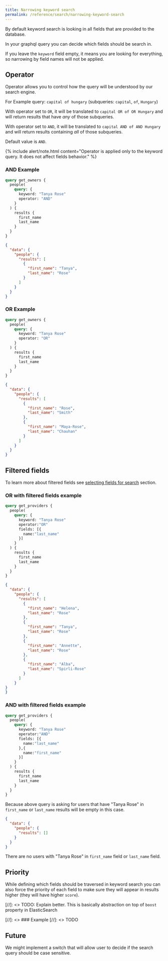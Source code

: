 ```yaml
---
title: Narrowing keyword search
permalink: /reference/search/narrowing-keyword-search
---
```


By default keyword search is looking in all fields that are provided to the database.

In your graphql query you can decide which fields should be search in.

If you leave the `keyword` field empty, it means you are looking for everything, so narrowing by field names will not be applied.


## Operator

Operator allows you to control how the query will be understood by our search engine. 

For Example query: `capital of hungary` (subqueries: `capital`, `of`, `Hungary`)

With operator set to `OR`, it will be translated to `capital OR of OR Hungary` and will return results that have *any* of those subqueries.

With operator set to `AND`, it will be translated to `capital AND of AND Hungary` and will return results containing *all* of those subqueries.

Default value is `AND`.

{% include alert/note.html content="Operator is applied only to the keyword query. It does not affect fields behavior." %}

### AND Example
```graphql
query get_owners {
  people(
    query: {
      keyword: "Tanya Rose"
      operator: "AND"
    }
  ) {
    results {
      first_name
      last_name
    }
  }
}
```

```json
{
  "data": {
    "people": {
      "results": [
        {
          "first_name": "Tanya",
          "last_name": "Rose"
        }
      ]
    }
  }
}
```

### OR Example
```graphql
query get_owners {
  people(
    query: {
      keyword: "Tanya Rose"
      operator: "OR"
    }
  ) {
    results {
      first_name
      last_name
    }
  }
}
```

```json
{
  "data": {
    "people": {
      "results": [
        {
          "first_name": "Rose",
          "last_name": "Smith"
        },
        {
          "first_name": "Maya-Rose",
          "last_name": "Chauhan"
        }
      ]
    }
  }
}
```

## Filtered fields 

To learn more about filtered fields see [selecting fields for search](./selecting-fields-for-search) section.

### OR with filtered fields example
```graphql
query get_providers {
  people(
    query: {
      keyword: "Tanya Rose"
      operator:"OR"
      fields: [{
        name:"last_name"
      }]
    }
  ) {
    results {
      first_name
      last_name
    }
  }
}
```

```json
{
  "data": {
    "people": {
      "results": [
        {
          "first_name": "Helena",
          "last_name": "Rose"
        },
        {
          "first_name": "Tanya",
          "last_name": "Rose"
        },
        {
          "first_name": "Annette",
          "last_name": "Rose"
        },
        {
          "first_name": "Alba",
          "last_name": "Spirli-Rose"
        }
      ]
    }
}
}
```

### AND with filtered fields example
```graphql
query get_providers {
  people(
    query: {
      keyword: "Tanya Rose"
      operator:"AND"
      fields: [{
        name:"last_name"
      },{
        name:"first_name"
      }]
    }
  ) {
    results {
      first_name
      last_name
    }
  }
}
```

Because above query is asking for users that have "Tanya Rose" in `first_name` or `last_name` results will be empty in this case. 

```json
{
  "data": {
    "people": {
      "results": []
    }
  }
}
```

There are no users with "Tanya Rose" in `first_name` field or `last_name` field.

## Priority

While defining which fields should be traversed in keyword search you can also force the priority of each field to make sure they will appear in results higher (they will have higher `score`).

[//]: <> TODO: Explain better. This is basically abstraction on top of `boost` property in ElasticSearch

[//]: <> ### Example
[//]: <> TODO

## Future

We might implement a switch that will allow user to decide if the search query should be case sensitive.

